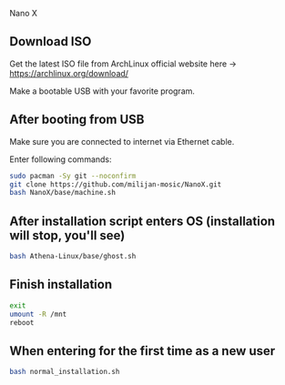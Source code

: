Nano X

## Download ISO

Get the latest ISO file from ArchLinux official website here -> https://archlinux.org/download/

Make a bootable USB with your favorite program.

## After booting from USB

Make sure you are connected to internet via Ethernet cable.

Enter following commands:

```sh
sudo pacman -Sy git --noconfirm
git clone https://github.com/milijan-mosic/NanoX.git
bash NanoX/base/machine.sh
```

## After installation script enters OS (installation will stop, you'll see)

```sh
bash Athena-Linux/base/ghost.sh
```

## Finish installation

```sh
exit
umount -R /mnt
reboot
```

## When entering for the first time as a new user

```sh
bash normal_installation.sh
```
